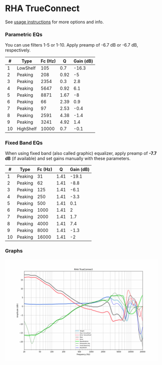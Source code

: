 # RHA TrueConnect
See [usage instructions](https://github.com/jaakkopasanen/AutoEq#usage) for more options and info.

### Parametric EQs
You can use filters 1-5 or 1-10. Apply preamp of -6.7 dB or -6.7 dB, respectively.

|   # | Type      |   Fc (Hz) |    Q |   Gain (dB) |
|-----|-----------|-----------|------|-------------|
|   1 | LowShelf  |       105 | 0.7  |       -16.3 |
|   2 | Peaking   |       208 | 0.92 |        -5   |
|   3 | Peaking   |      2354 | 0.3  |         2.8 |
|   4 | Peaking   |      5647 | 0.92 |         6.1 |
|   5 | Peaking   |      8871 | 1.67 |        -8   |
|   6 | Peaking   |        66 | 2.39 |         0.9 |
|   7 | Peaking   |        97 | 2.53 |        -0.4 |
|   8 | Peaking   |      2591 | 4.38 |        -1.4 |
|   9 | Peaking   |      3241 | 4.92 |         1.4 |
|  10 | HighShelf |     10000 | 0.7  |        -0.1 |

### Fixed Band EQs
When using fixed band (also called graphic) equalizer, apply preamp of **-7.7 dB** (if available) and set gains manually with these parameters.

|   # | Type    |   Fc (Hz) |    Q |   Gain (dB) |
|-----|---------|-----------|------|-------------|
|   1 | Peaking |        31 | 1.41 |       -19.1 |
|   2 | Peaking |        62 | 1.41 |        -8.8 |
|   3 | Peaking |       125 | 1.41 |        -6.1 |
|   4 | Peaking |       250 | 1.41 |        -3.3 |
|   5 | Peaking |       500 | 1.41 |         0.1 |
|   6 | Peaking |      1000 | 1.41 |         2   |
|   7 | Peaking |      2000 | 1.41 |         1.7 |
|   8 | Peaking |      4000 | 1.41 |         7.4 |
|   9 | Peaking |      8000 | 1.41 |        -1.3 |
|  10 | Peaking |     16000 | 1.41 |        -2   |

### Graphs
![](./RHA%20TrueConnect.png)
